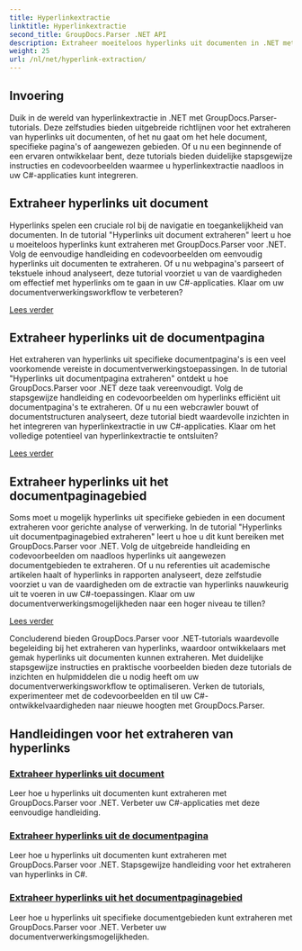 ```yaml
---
title: Hyperlinkextractie
linktitle: Hyperlinkextractie
second_title: GroupDocs.Parser .NET API
description: Extraheer moeiteloos hyperlinks uit documenten in .NET met GroupDocs.Parser. Verbeter uw C#-applicaties met stapsgewijze handleidingen voor het extraheren van hyperlinks.
weight: 25
url: /nl/net/hyperlink-extraction/
---
```

## Invoering

Duik in de wereld van hyperlinkextractie in .NET met GroupDocs.Parser-tutorials. Deze zelfstudies bieden uitgebreide richtlijnen voor het extraheren van hyperlinks uit documenten, of het nu gaat om het hele document, specifieke pagina's of aangewezen gebieden. Of u nu een beginnende of een ervaren ontwikkelaar bent, deze tutorials bieden duidelijke stapsgewijze instructies en codevoorbeelden waarmee u hyperlinkextractie naadloos in uw C#-applicaties kunt integreren.

## Extraheer hyperlinks uit document

Hyperlinks spelen een cruciale rol bij de navigatie en toegankelijkheid van documenten. In de tutorial "Hyperlinks uit document extraheren" leert u hoe u moeiteloos hyperlinks kunt extraheren met GroupDocs.Parser voor .NET. Volg de eenvoudige handleiding en codevoorbeelden om eenvoudig hyperlinks uit documenten te extraheren. Of u nu webpagina's parseert of tekstuele inhoud analyseert, deze tutorial voorziet u van de vaardigheden om effectief met hyperlinks om te gaan in uw C#-applicaties. Klaar om uw documentverwerkingsworkflow te verbeteren?

[Lees verder](./extract-hyperlinks-from-document/)

## Extraheer hyperlinks uit de documentpagina

Het extraheren van hyperlinks uit specifieke documentpagina's is een veel voorkomende vereiste in documentverwerkingstoepassingen. In de tutorial "Hyperlinks uit documentpagina extraheren" ontdekt u hoe GroupDocs.Parser voor .NET deze taak vereenvoudigt. Volg de stapsgewijze handleiding en codevoorbeelden om hyperlinks efficiënt uit documentpagina's te extraheren. Of u nu een webcrawler bouwt of documentstructuren analyseert, deze tutorial biedt waardevolle inzichten in het integreren van hyperlinkextractie in uw C#-applicaties. Klaar om het volledige potentieel van hyperlinkextractie te ontsluiten?

[Lees verder](./extract-hyperlinks-from-document-page/)

## Extraheer hyperlinks uit het documentpaginagebied

Soms moet u mogelijk hyperlinks uit specifieke gebieden in een document extraheren voor gerichte analyse of verwerking. In de tutorial "Hyperlinks uit documentpaginagebied extraheren" leert u hoe u dit kunt bereiken met GroupDocs.Parser voor .NET. Volg de uitgebreide handleiding en codevoorbeelden om naadloos hyperlinks uit aangewezen documentgebieden te extraheren. Of u nu referenties uit academische artikelen haalt of hyperlinks in rapporten analyseert, deze zelfstudie voorziet u van de vaardigheden om de extractie van hyperlinks nauwkeurig uit te voeren in uw C#-toepassingen. Klaar om uw documentverwerkingsmogelijkheden naar een hoger niveau te tillen?

[Lees verder](./extract-hyperlinks-from-document-page-area/)

Concluderend bieden GroupDocs.Parser voor .NET-tutorials waardevolle begeleiding bij het extraheren van hyperlinks, waardoor ontwikkelaars met gemak hyperlinks uit documenten kunnen extraheren. Met duidelijke stapsgewijze instructies en praktische voorbeelden bieden deze tutorials de inzichten en hulpmiddelen die u nodig heeft om uw documentverwerkingsworkflow te optimaliseren. Verken de tutorials, experimenteer met de codevoorbeelden en til uw C#-ontwikkelvaardigheden naar nieuwe hoogten met GroupDocs.Parser.
## Handleidingen voor het extraheren van hyperlinks
### [Extraheer hyperlinks uit document](./extract-hyperlinks-from-document/)
Leer hoe u hyperlinks uit documenten kunt extraheren met GroupDocs.Parser voor .NET. Verbeter uw C#-applicaties met deze eenvoudige handleiding.
### [Extraheer hyperlinks uit de documentpagina](./extract-hyperlinks-from-document-page/)
Leer hoe u hyperlinks uit documenten kunt extraheren met GroupDocs.Parser voor .NET. Stapsgewijze handleiding voor het extraheren van hyperlinks in C#.
### [Extraheer hyperlinks uit het documentpaginagebied](./extract-hyperlinks-from-document-page-area/)
Leer hoe u hyperlinks uit specifieke documentgebieden kunt extraheren met GroupDocs.Parser voor .NET. Verbeter uw documentverwerkingsmogelijkheden.